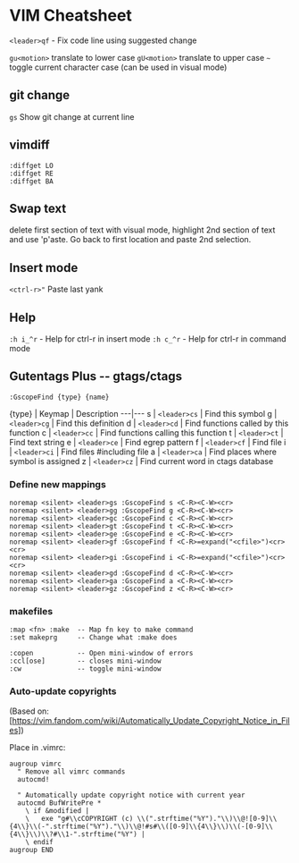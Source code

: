 # VIM Cheatsheet #

`<leader>qf` - Fix code line using suggested change

`gu<motion>` translate to lower case
`gU<motion>` translate to upper case
`~` toggle current character case (can be used in visual mode)

## git change ##

`gs` Show git change at current line

## vimdiff ##

```VimL
:diffget LO
:diffget RE
:diffget BA
```

## Swap text ##
delete first section of text
with visual mode, highlight 2nd section of text and use 'p'aste.
Go back to first location and paste 2nd selection.

## Insert mode ##

`<ctrl-r>"` Paste last yank

## Help ##

`:h i_^r`  - Help for ctrl-r in insert mode
`:h c_^r`  - Help for ctrl-r in command mode

## Gutentags Plus -- gtags/ctags ##

```VimL
:GscopeFind {type} {name}
```

{type} | Keymap | Description
---|---
s | `<leader>cs` | Find this symbol
g | `<leader>cg` | Find this definition
d | `<leader>cd` | Find functions called by this function
c | `<leader>cc` | Find functions calling this function
t | `<leader>ct` | Find text string
e | `<leader>ce` | Find egrep pattern
f | `<leader>cf` | Find file
i | `<leader>ci` | Find files #including file
a | `<leader>ca` | Find places where symbol is assigned
z | `<leader>cz` | Find current word in ctags database

### Define new mappings ###

```VimL
noremap <silent> <leader>gs :GscopeFind s <C-R><C-W><cr>
noremap <silent> <leader>gg :GscopeFind g <C-R><C-W><cr>
noremap <silent> <leader>gc :GscopeFind c <C-R><C-W><cr>
noremap <silent> <leader>gt :GscopeFind t <C-R><C-W><cr>
noremap <silent> <leader>ge :GscopeFind e <C-R><C-W><cr>
noremap <silent> <leader>gf :GscopeFind f <C-R>=expand("<cfile>")<cr><cr>
noremap <silent> <leader>gi :GscopeFind i <C-R>=expand("<cfile>")<cr><cr>
noremap <silent> <leader>gd :GscopeFind d <C-R><C-W><cr>
noremap <silent> <leader>ga :GscopeFind a <C-R><C-W><cr>
noremap <silent> <leader>gz :GscopeFind z <C-R><C-W><cr>
```

### makefiles ###

```VimL
:map <fn> :make  -- Map fn key to make command
:set makeprg     -- Change what :make does

:copen           -- Open mini-window of errors
:ccl[ose]        -- closes mini-window
:cw              -- toggle mini-window
```

### Auto-update copyrights ###

(Based on: [https://vim.fandom.com/wiki/Automatically_Update_Copyright_Notice_in_Files])

Place in .vimrc:

```VimL
augroup vimrc
  " Remove all vimrc commands
  autocmd!

  " Automatically update copyright notice with current year
  autocmd BufWritePre *
    \ if &modified |
    \   exe "g#\\cCOPYRIGHT (c) \\(".strftime("%Y")."\\)\\@![0-9]\\{4\\}\\(-".strftime("%Y")."\\)\\@!#s#\\([0-9]\\{4\\}\\)\\(-[0-9]\\{4\\}\\)\\?#\\1-".strftime("%Y") |
    \ endif
augroup END
```
